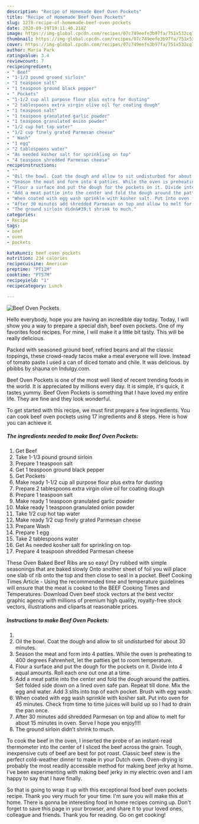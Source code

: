 ```yaml
---
description: "Recipe of Homemade Beef Oven Pockets"
title: "Recipe of Homemade Beef Oven Pockets"
slug: 1278-recipe-of-homemade-beef-oven-pockets
date: 2020-09-19T19:11:40.218Z
image: https://img-global.cpcdn.com/recipes/07c749eefe3b97fa/751x532cq70/beef-oven-pockets-recipe-main-photo.jpg
thumbnail: https://img-global.cpcdn.com/recipes/07c749eefe3b97fa/751x532cq70/beef-oven-pockets-recipe-main-photo.jpg
cover: https://img-global.cpcdn.com/recipes/07c749eefe3b97fa/751x532cq70/beef-oven-pockets-recipe-main-photo.jpg
author: Maria Park
ratingvalue: 3.4
reviewcount: 7
recipeingredient:
- " Beef"
- "1-1/3 pound ground sirloin"
- "1 teaspoon salt"
- "1 teaspoon ground black pepper"
- " Pockets"
- "1-1/2 cup all purpose flour plus extra for dusting"
- "2 tablespoons extra virgin olive oil for coating dough"
- "1 teaspoon salt"
- "1 teaspoon granulated garlic powder"
- "1 teaspoon granulated onion powder"
- "1/2 cup hot tap water"
- "1/2 cup finely grated Parmesan cheese"
- " Wash"
- "1 egg"
- "2 tablespoons water"
- "As needed kosher salt for sprinkling on top"
- "4 teaspoon shredded Parmesan cheese"
recipeinstructions:
- ""
- "Oil the bowl. Coat the dough and allow to sit undisturbed for about 30 minutes."
- "Season the meat and form into 4 patties. While the oven is preheating to 400 degrees Fahrenheit, let the patties get to room temperature."
- "Flour a surface and put the dough for the pockets on it. Divide into 4 equal amounts. Roll each one out one at a time."
- "Add a meat pattie into the center and fold the dough around the patties. Set folded side down on a lined oven safe pan. Repeat till done. Mix the egg and water. Add 3 slits into top of each pocket. Brush with egg wash."
- "When coated with egg wash sprinkle with kosher salt. Put into oven for 45 minutes. Check from time to time juices will build up so I had to drain the pan once."
- "After 30 minutes add shredded Parmesan on top and allow to melt for about 15 minutes in oven. Serve I hope you enjoy!!!!"
- "The ground sirloin didn&#39;t shrink to much."
categories:
- Recipe
tags:
- beef
- oven
- pockets

katakunci: beef oven pockets 
nutrition: 234 calories
recipecuisine: American
preptime: "PT11M"
cooktime: "PT57M"
recipeyield: "1"
recipecategory: Lunch

---
```



![Beef Oven Pockets](https://img-global.cpcdn.com/recipes/07c749eefe3b97fa/751x532cq70/beef-oven-pockets-recipe-main-photo.jpg)

Hello everybody, hope you are having an incredible day today. Today, I will show you a way to prepare a special dish, beef oven pockets. One of my favorites food recipes. For mine, I will make it a little bit tasty. This will be really delicious.

Packed with seasoned ground beef, refried beans and all the classic toppings, these crowd-ready tacos make a meal everyone will love. Instead of tomato paste I used a can of diced tomato and chile. It was delicious. by pbibbs by shauna on Indulgy.com.

Beef Oven Pockets is one of the most well liked of recent trending foods in the world. It is appreciated by millions every day. It is simple, it's quick, it tastes yummy. Beef Oven Pockets is something that I have loved my entire life. They are fine and they look wonderful.


To get started with this recipe, we must first prepare a few ingredients. You can cook beef oven pockets using 17 ingredients and 8 steps. Here is how you can achieve it.

<!--inarticleads1-->

##### The ingredients needed to make Beef Oven Pockets:

1. Get  Beef
1. Take 1-1/3 pound ground sirloin
1. Prepare 1 teaspoon salt
1. Get 1 teaspoon ground black pepper
1. Get  Pockets
1. Make ready 1-1/2 cup all purpose flour plus extra for dusting
1. Prepare 2 tablespoons extra virgin olive oil for coating dough
1. Prepare 1 teaspoon salt
1. Make ready 1 teaspoon granulated garlic powder
1. Make ready 1 teaspoon granulated onion powder
1. Take 1/2 cup hot tap water
1. Make ready 1/2 cup finely grated Parmesan cheese
1. Prepare  Wash
1. Prepare 1 egg
1. Take 2 tablespoons water
1. Get As needed kosher salt for sprinkling on top
1. Prepare 4 teaspoon shredded Parmesan cheese


These Oven Baked Beef Ribs are so easy! Dry rubbed with simple seasonings that are baked slowly Onto another sheet of foil you will place one slab of rib onto the top and then close to seal in a pocket. Beef Cooking Times Article - Using the recommended time and temperature guidelines will ensure that the meat is cooked to the BEEF Cooking Times and Temperatures. Download Oven beef stock vectors at the best vector graphic agency with millions of premium high quality, royalty-free stock vectors, illustrations and cliparts at reasonable prices. 

<!--inarticleads2-->

##### Instructions to make Beef Oven Pockets:

1. 
1. Oil the bowl. Coat the dough and allow to sit undisturbed for about 30 minutes.
1. Season the meat and form into 4 patties. While the oven is preheating to 400 degrees Fahrenheit, let the patties get to room temperature.
1. Flour a surface and put the dough for the pockets on it. Divide into 4 equal amounts. Roll each one out one at a time.
1. Add a meat pattie into the center and fold the dough around the patties. Set folded side down on a lined oven safe pan. Repeat till done. Mix the egg and water. Add 3 slits into top of each pocket. Brush with egg wash.
1. When coated with egg wash sprinkle with kosher salt. Put into oven for 45 minutes. Check from time to time juices will build up so I had to drain the pan once.
1. After 30 minutes add shredded Parmesan on top and allow to melt for about 15 minutes in oven. Serve I hope you enjoy!!!!
1. The ground sirloin didn&#39;t shrink to much.


To cook the beef in the oven, I inserted the probe of an instant-read thermometer into the center of I sliced the beef across the grain. Tough, inexpensive cuts of beef are best for pot roast. Classic beef stew is the perfect cold-weather dinner to make in your Dutch oven. Oven-drying is probably the most readily accessible method for making beef jerky at home. I&#39;ve been experimenting with making beef jerky in my electric oven and I am happy to say that I have finally. 

So that is going to wrap it up with this exceptional food beef oven pockets recipe. Thank you very much for your time. I'm sure you will make this at home. There is gonna be interesting food in home recipes coming up. Don't forget to save this page in your browser, and share it to your loved ones, colleague and friends. Thank you for reading. Go on get cooking!
